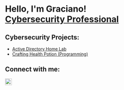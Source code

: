 <h1>Hello, I'm Graciano! <br/> <a href="https://www.linkedin.com/in/graciano-barrera">Cybersecurity Professional</a>

<h2>Cybersecurity Projects:</h2>

- [Active Directory Home Lab](https://github.com/CyberDefender369/ActiveDirectoryLab)
- [Crafting Health Potion (Programming)](https://github.com/BarreraCyber/LABURL)

<h2>Connect with me:</h2>

[<img align="left" alt="Graciano Barrera | LinkedIn" width="22px" src="https://cdn.jsdelivr.net/npm/simple-icons@v3/icons/linkedin.svg" />][linkedin]

[linkedin]: https://linkedin.com/in/graciano-barrera
